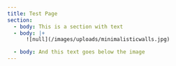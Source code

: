```yaml
---
title: Test Page
section:
  - body: This is a section with text
  - body: |+
      ![null](/images/uploads/minimalisticwalls.jpg)

  - body: And this text goes below the image
---
```


